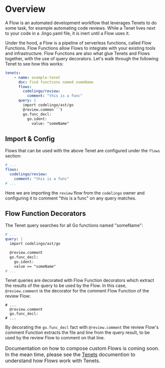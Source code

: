 # Overview

A Flow is an automated development workflow that leverages Tenets to do some task, for example automating code reviews. While a Tenet lives next to your code in a .lingo.yaml file, it is inert until a Flow uses it.

Under the hood, a Flow is a pipeline of serverless functions, called Flow Functions. Flow Functions allow Flows to integrate with your existing tools and infrastructure. Flow Functions are also what glue Tenets and Flows together, with the use of query decorators. Let's walk through the following Tenet to see how this works:

```yaml
tenets:
    - name: example-tenet
      doc: find functions named someName
      flows:
        codelingo/review:
          comment: "this is a func"
      query: |
        import codelingo/ast/go
        @review.commen```t 
        go.func_decl:
          go.ident:
            value: "someName"
```

## Import & Config

Flows that can be used with the above Tenet are configured under the `flows` section:

```yaml
# ...
flows:
  codelingo/review:
    comment: "this is a func"
# ...
```

Here we are importing the `review` flow from the `codelingo` owner and configuring it to comment "this is a func" on any query matches. 

## Flow Function Decorators

The Tenet query searches for all Go functions named "someName":

```yaml
# ...
query: |
  import codelingo/ast/go

  @review.comment
  go.func_decl:
    go.ident:
    value == "someName"
# ...
```

 Tenet queries are decorated with Flow Function decorators which extract the results of the query to be used by the Flow. In this case, `@review.comment` is the decorator for the comment Flow Function of the review Flow:

```
# ...
  @review.comment
  go.func_decl:
# ...
```

By decorating the `go.func_decl` fact with `@review.comment` the review Flow's comment Function extracts the file and line from the query result, to be used by the review Flow to comment on that line.


<div class="alert alert-info">
  <p style="font-size:16px;">
  Documentation on how to compose custom Flows is coming soon. In the mean time, please see the <a href="/docs/concepts/tenets/">Tenets</a> documention to understand how Flows work with Tenets. 
</p>
</div>